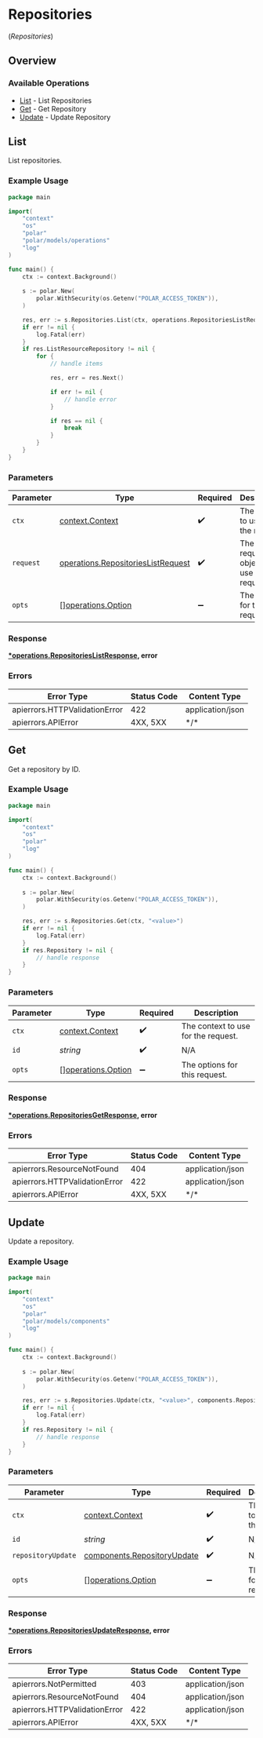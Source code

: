 # Repositories
(*Repositories*)

## Overview

### Available Operations

* [List](#list) - List Repositories
* [Get](#get) - Get Repository
* [Update](#update) - Update Repository

## List

List repositories.

### Example Usage

```go
package main

import(
	"context"
	"os"
	"polar"
	"polar/models/operations"
	"log"
)

func main() {
    ctx := context.Background()
    
    s := polar.New(
        polar.WithSecurity(os.Getenv("POLAR_ACCESS_TOKEN")),
    )

    res, err := s.Repositories.List(ctx, operations.RepositoriesListRequest{})
    if err != nil {
        log.Fatal(err)
    }
    if res.ListResourceRepository != nil {
        for {
            // handle items

            res, err = res.Next()

            if err != nil {
                // handle error
            }

            if res == nil {
                break
            }
        }
    }
}
```

### Parameters

| Parameter                                                                                | Type                                                                                     | Required                                                                                 | Description                                                                              |
| ---------------------------------------------------------------------------------------- | ---------------------------------------------------------------------------------------- | ---------------------------------------------------------------------------------------- | ---------------------------------------------------------------------------------------- |
| `ctx`                                                                                    | [context.Context](https://pkg.go.dev/context#Context)                                    | :heavy_check_mark:                                                                       | The context to use for the request.                                                      |
| `request`                                                                                | [operations.RepositoriesListRequest](../../models/operations/repositorieslistrequest.md) | :heavy_check_mark:                                                                       | The request object to use for the request.                                               |
| `opts`                                                                                   | [][operations.Option](../../models/operations/option.md)                                 | :heavy_minus_sign:                                                                       | The options for this request.                                                            |

### Response

**[*operations.RepositoriesListResponse](../../models/operations/repositorieslistresponse.md), error**

### Errors

| Error Type                    | Status Code                   | Content Type                  |
| ----------------------------- | ----------------------------- | ----------------------------- |
| apierrors.HTTPValidationError | 422                           | application/json              |
| apierrors.APIError            | 4XX, 5XX                      | \*/\*                         |

## Get

Get a repository by ID.

### Example Usage

```go
package main

import(
	"context"
	"os"
	"polar"
	"log"
)

func main() {
    ctx := context.Background()
    
    s := polar.New(
        polar.WithSecurity(os.Getenv("POLAR_ACCESS_TOKEN")),
    )

    res, err := s.Repositories.Get(ctx, "<value>")
    if err != nil {
        log.Fatal(err)
    }
    if res.Repository != nil {
        // handle response
    }
}
```

### Parameters

| Parameter                                                | Type                                                     | Required                                                 | Description                                              |
| -------------------------------------------------------- | -------------------------------------------------------- | -------------------------------------------------------- | -------------------------------------------------------- |
| `ctx`                                                    | [context.Context](https://pkg.go.dev/context#Context)    | :heavy_check_mark:                                       | The context to use for the request.                      |
| `id`                                                     | *string*                                                 | :heavy_check_mark:                                       | N/A                                                      |
| `opts`                                                   | [][operations.Option](../../models/operations/option.md) | :heavy_minus_sign:                                       | The options for this request.                            |

### Response

**[*operations.RepositoriesGetResponse](../../models/operations/repositoriesgetresponse.md), error**

### Errors

| Error Type                    | Status Code                   | Content Type                  |
| ----------------------------- | ----------------------------- | ----------------------------- |
| apierrors.ResourceNotFound    | 404                           | application/json              |
| apierrors.HTTPValidationError | 422                           | application/json              |
| apierrors.APIError            | 4XX, 5XX                      | \*/\*                         |

## Update

Update a repository.

### Example Usage

```go
package main

import(
	"context"
	"os"
	"polar"
	"polar/models/components"
	"log"
)

func main() {
    ctx := context.Background()
    
    s := polar.New(
        polar.WithSecurity(os.Getenv("POLAR_ACCESS_TOKEN")),
    )

    res, err := s.Repositories.Update(ctx, "<value>", components.RepositoryUpdate{})
    if err != nil {
        log.Fatal(err)
    }
    if res.Repository != nil {
        // handle response
    }
}
```

### Parameters

| Parameter                                                                  | Type                                                                       | Required                                                                   | Description                                                                |
| -------------------------------------------------------------------------- | -------------------------------------------------------------------------- | -------------------------------------------------------------------------- | -------------------------------------------------------------------------- |
| `ctx`                                                                      | [context.Context](https://pkg.go.dev/context#Context)                      | :heavy_check_mark:                                                         | The context to use for the request.                                        |
| `id`                                                                       | *string*                                                                   | :heavy_check_mark:                                                         | N/A                                                                        |
| `repositoryUpdate`                                                         | [components.RepositoryUpdate](../../models/components/repositoryupdate.md) | :heavy_check_mark:                                                         | N/A                                                                        |
| `opts`                                                                     | [][operations.Option](../../models/operations/option.md)                   | :heavy_minus_sign:                                                         | The options for this request.                                              |

### Response

**[*operations.RepositoriesUpdateResponse](../../models/operations/repositoriesupdateresponse.md), error**

### Errors

| Error Type                    | Status Code                   | Content Type                  |
| ----------------------------- | ----------------------------- | ----------------------------- |
| apierrors.NotPermitted        | 403                           | application/json              |
| apierrors.ResourceNotFound    | 404                           | application/json              |
| apierrors.HTTPValidationError | 422                           | application/json              |
| apierrors.APIError            | 4XX, 5XX                      | \*/\*                         |